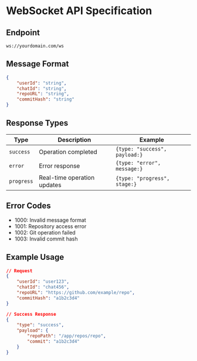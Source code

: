 # WebSocket API Specification

## Endpoint
`ws://yourdomain.com/ws`

## Message Format
```json
{
    "userId": "string",
    "chatId": "string", 
    "repoURL": "string",
    "commitHash": "string"
}
```

## Response Types
| Type       | Description                          | Example                      |
|------------|--------------------------------------|------------------------------|
| `success`  | Operation completed                  | `{type: "success", payload:}`|
| `error`    | Error response                       | `{type: "error", message:}`  |
| `progress` | Real-time operation updates          | `{type: "progress", stage:}` |

## Error Codes
- 1000: Invalid message format
- 1001: Repository access error
- 1002: Git operation failed
- 1003: Invalid commit hash

## Example Usage
```json
// Request
{
    "userId": "user123",
    "chatId": "chat456",
    "repoURL": "https://github.com/example/repo",
    "commitHash": "a1b2c3d4"
}

// Success Response
{
    "type": "success",
    "payload": {
        "repoPath": "/app/repos/repo",
        "commit": "a1b2c3d4"
    }
}
```
